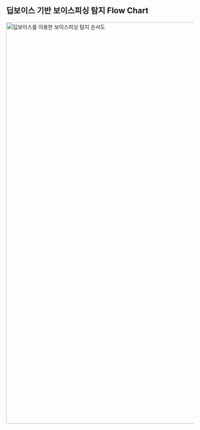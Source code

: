 ## 딥보이스 기반 보이스피싱 탐지 Flow Chart 

<img width="1920" height="1080" alt="딥보이스를 이용한 보이스피싱 탐지 순서도" src="https://github.com/user-attachments/assets/a4478cf1-86f8-4293-89c0-343738d3cb4b" />
